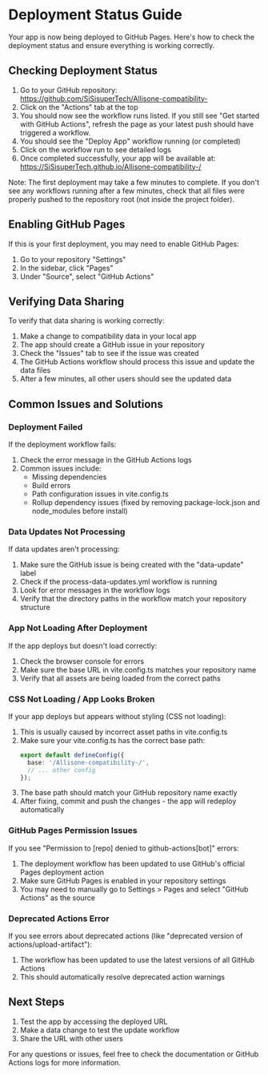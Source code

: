 # Deployment Status Guide

Your app is now being deployed to GitHub Pages. Here's how to check the deployment status and ensure everything is working correctly.

## Checking Deployment Status

1. Go to your GitHub repository: https://github.com/SiSisuperTech/Allisone-compatibility-
2. Click on the "Actions" tab at the top
3. You should now see the workflow runs listed. If you still see "Get started with GitHub Actions", refresh the page as your latest push should have triggered a workflow.
4. You should see the "Deploy App" workflow running (or completed)
5. Click on the workflow run to see detailed logs
6. Once completed successfully, your app will be available at: 
   https://SiSisuperTech.github.io/Allisone-compatibility-/

Note: The first deployment may take a few minutes to complete. If you don't see any workflows running after a few minutes, check that all files were properly pushed to the repository root (not inside the project folder).

## Enabling GitHub Pages

If this is your first deployment, you may need to enable GitHub Pages:

1. Go to your repository "Settings"
2. In the sidebar, click "Pages"
3. Under "Source", select "GitHub Actions"

## Verifying Data Sharing

To verify that data sharing is working correctly:

1. Make a change to compatibility data in your local app
2. The app should create a GitHub issue in your repository
3. Check the "Issues" tab to see if the issue was created
4. The GitHub Actions workflow should process this issue and update the data files
5. After a few minutes, all other users should see the updated data

## Common Issues and Solutions

### Deployment Failed

If the deployment workflow fails:

1. Check the error message in the GitHub Actions logs
2. Common issues include:
   - Missing dependencies
   - Build errors
   - Path configuration issues in vite.config.ts
   - Rollup dependency issues (fixed by removing package-lock.json and node_modules before install)

### Data Updates Not Processing

If data updates aren't processing:

1. Make sure the GitHub issue is being created with the "data-update" label
2. Check if the process-data-updates.yml workflow is running
3. Look for error messages in the workflow logs
4. Verify that the directory paths in the workflow match your repository structure

### App Not Loading After Deployment

If the app deploys but doesn't load correctly:

1. Check the browser console for errors
2. Make sure the base URL in vite.config.ts matches your repository name
3. Verify that all assets are being loaded from the correct paths

### CSS Not Loading / App Looks Broken

If your app deploys but appears without styling (CSS not loading):

1. This is usually caused by incorrect asset paths in vite.config.ts
2. Make sure your vite.config.ts has the correct base path:
   ```typescript
   export default defineConfig({
     base: '/Allisone-compatibility-/',
     // ... other config
   });
   ```
3. The base path should match your GitHub repository name exactly
4. After fixing, commit and push the changes - the app will redeploy automatically

### GitHub Pages Permission Issues

If you see "Permission to [repo] denied to github-actions[bot]" errors:

1. The deployment workflow has been updated to use GitHub's official Pages deployment action
2. Make sure GitHub Pages is enabled in your repository settings
3. You may need to manually go to Settings > Pages and select "GitHub Actions" as the source

### Deprecated Actions Error

If you see errors about deprecated actions (like "deprecated version of actions/upload-artifact"):

1. The workflow has been updated to use the latest versions of all GitHub Actions
2. This should automatically resolve deprecated action warnings

## Next Steps

1. Test the app by accessing the deployed URL
2. Make a data change to test the update workflow
3. Share the URL with other users

For any questions or issues, feel free to check the documentation or GitHub Actions logs for more information.
